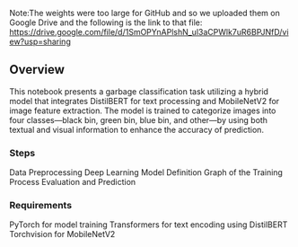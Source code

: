 Note:The weights were too large for GitHub and so we uploaded them on Google Drive and the following is the link to that file:
https://drive.google.com/file/d/1SmOPYnAPlshN_ul3aCPWlk7uR6BPJNfD/view?usp=sharing

## Overview
This notebook presents a garbage classification task utilizing a hybrid model that integrates DistilBERT for text processing and MobileNetV2 for image feature extraction. The model is trained to categorize images into four classes—black bin, green bin, blue bin, and other—by using both textual and visual information to enhance the accuracy of prediction.
### Steps
Data Preprocessing
Deep Learning Model Definition
Graph of the Training Process
Evaluation and Prediction  
### Requirements
PyTorch for model training
Transformers for text encoding using DistilBERT
Torchvision for MobileNetV2

